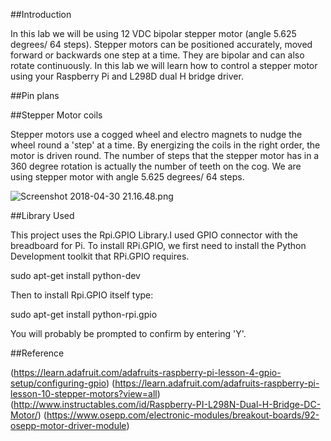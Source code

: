##Introduction

In this lab we will be using 12 VDC bipolar stepper motor (angle 5.625 degrees/ 64 steps). Stepper motors can be positioned accurately, moved forward or backwards one step at a time. They are bipolar and can also rotate continuously. In this lab we will learn how to control a stepper motor using your Raspberry Pi and L298D dual H bridge driver. 





##Pin plans






##Stepper Motor coils

Stepper motors use a cogged wheel and electro magnets to nudge the wheel round a 'step' at a time. By energizing the coils in the right order, the motor is driven round. The number of steps that the stepper motor has in a 360 degree rotation is actually the number of teeth on the cog. We are using stepper motor with angle 5.625 degrees/ 64 steps. 

![Screenshot 2018-04-30 21.16.48.png](https://bitbucket.org/repo/BgdaKR7/images/3802833717-Screenshot%202018-04-30%2021.16.48.png)

##Library Used

This project uses the Rpi.GPIO Library.I used GPIO connector with the breadboard for Pi. To install RPi.GPIO, we first need to install the Python Development toolkit that RPi.GPIO requires.

sudo apt-get install python-dev


Then to install Rpi.GPIO itself type:


sudo apt-get install python-rpi.gpio


You will probably be prompted to confirm by entering 'Y'.



##Reference

(https://learn.adafruit.com/adafruits-raspberry-pi-lesson-4-gpio-setup/configuring-gpio)
(https://learn.adafruit.com/adafruits-raspberry-pi-lesson-10-stepper-motors?view=all)
(http://www.instructables.com/id/Raspberry-PI-L298N-Dual-H-Bridge-DC-Motor/)
(https://www.osepp.com/electronic-modules/breakout-boards/92-osepp-motor-driver-module)